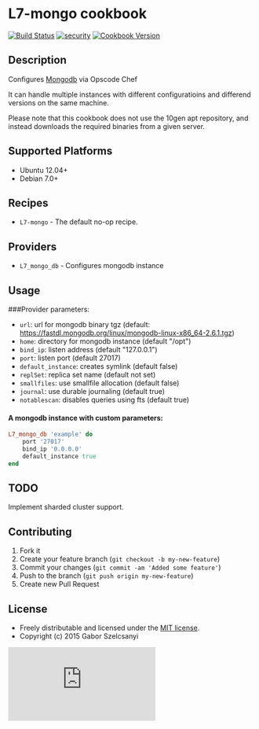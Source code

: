 # L7-mongo cookbook
[![Build Status](https://travis-ci.org/szelcsanyi/chef-mongo.svg?branch=master)](https://travis-ci.org/szelcsanyi/chef-mongo)
[![security](https://hakiri.io/github/szelcsanyi/chef-mongo/master.svg)](https://hakiri.io/github/szelcsanyi/chef-mongo/master)
[![Cookbook Version](https://img.shields.io/cookbook/v/L7-mongo.svg?style=flat)](https://supermarket.chef.io/cookbooks/L7-mongo)

## Description

Configures [Mongodb](http://mongodb.org) via Opscode Chef

It can handle multiple instances with different configuratioins and differend versions on the same machine.

Please note that this cookbook does not use the 10gen apt repository, and instead downloads the required binaries from a given server.

## Supported Platforms

* Ubuntu 12.04+
* Debian 7.0+

## Recipes

* `L7-mongo` - The default no-op recipe.

## Providers
* `L7_mongo_db` - Configures mongodb instance

## Usage
###Provider parameters:

* `url`: url for mongodb binary tgz (default: https://fastdl.mongodb.org/linux/mongodb-linux-x86_64-2.6.1.tgz)
* `home`: directory for mongodb instance (default "/opt")
* `bind_ip`: listen address (default "127.0.0.1")
* `port`: listen port (default 27017)
* `default_instance`: creates symlink (default false)
* `replSet`: replica set name (default not set)
* `smallfiles`: use smallfile allocation (default false)
* `journal`: use durable journaling (default true)
* `notablescan`: disables queries using fts (default true)

#### A mongodb instance with custom parameters:
```ruby
L7_mongo_db 'example' do
    port '27017'
    bind_ip '0.0.0.0'
    default_instance true
end
```

## TODO
Implement sharded cluster support.

## Contributing

1. Fork it
2. Create your feature branch (`git checkout -b my-new-feature`)
3. Commit your changes (`git commit -am 'Added some feature'`)
4. Push to the branch (`git push origin my-new-feature`)
5. Create new Pull Request

## License

* Freely distributable and licensed under the [MIT license](http://szelcsanyi.mit-license.org/2015/license.html).
* Copyright (c) 2015 Gabor Szelcsanyi

[![image](https://ga-beacon.appspot.com/UA-56493884-1/chef-mongo/README.md)](https://github.com/szelcsanyi/chef-mongo)
